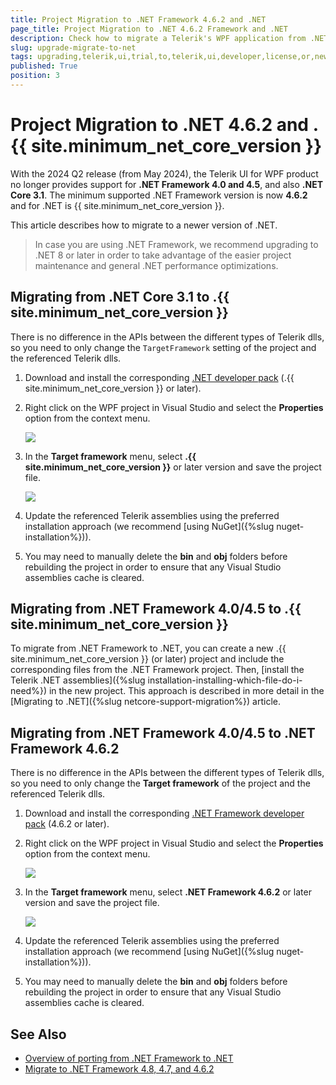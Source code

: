 ```yaml
---
title: Project Migration to .NET Framework 4.6.2 and .NET
page_title: Project Migration to .NET 4.6.2 Framework and .NET
description: Check how to migrate a Telerik's WPF application from .NET 4.0 or 4.5, or from .NET Core 3.1 to .NET 4.6.2 and .NET 8.
slug: upgrade-migrate-to-net
tags: upgrading,telerik,ui,trial,to,telerik,ui,developer,license,or,newer,version,netframework
published: True
position: 3
---
```


# Project Migration to .NET 4.6.2 and .{{ site.minimum_net_core_version }}

With the 2024 Q2 release (from May 2024), the Telerik UI for WPF product no longer provides support for __.NET Framework 4.0 and 4.5__, and also __.NET Core 3.1__. The minimum supported .NET Framework version is now __4.6.2__ and for .NET is {{ site.minimum_net_core_version }}.

This article describes how to migrate to a newer version of .NET.

> In case you are using .NET Framework, we recommend upgrading to .NET 8 or later in order to take advantage of the easier project maintenance and general .NET performance optimizations.

## Migrating from .NET Core 3.1 to .{{ site.minimum_net_core_version }}

There is no difference in the APIs between the different types of Telerik dlls, so you need to only change the `TargetFramework` setting of the project and the referenced Telerik dlls.

1. Download and install the corresponding [.NET developer pack](https://dotnet.microsoft.com/en-us/download/dotnet/8.0) (.{{ site.minimum_net_core_version }} or later).	
	
2. Right click on the WPF project in Visual Studio and select the __Properties__ option from the context menu.

	![](images/upgrade-migrate-to-net-2.png)
	
3. In the __Target framework__ menu, select __.{{ site.minimum_net_core_version }}__ or later version and save the project file.

	![](images/upgrade-migrate-to-net-3.png)
	
4. Update the referenced Telerik assemblies using the preferred installation approach (we recommend [using NuGet]({%slug nuget-installation%})).

5. You may need to manually delete the __bin__ and __obj__ folders before rebuilding the project in order to ensure that any Visual Studio assemblies cache is cleared.

## Migrating from .NET Framework 4.0/4.5 to .{{ site.minimum_net_core_version }}

To migrate from .NET Framework to .NET, you can create a new .{{ site.minimum_net_core_version }} (or later) project and include the corresponding files from the .NET Framework project. Then, [install the Telerik .NET assemblies]({%slug installation-installing-which-file-do-i-need%}) in the new project. This approach is described in more detail in the [Migrating to .NET]({%slug netcore-support-migration%}) article.

## Migrating from .NET Framework 4.0/4.5 to .NET Framework 4.6.2

There is no difference in the APIs between the different types of Telerik dlls, so you need to only change the __Target framework__ of the project and the referenced Telerik dlls.

1. Download and install the corresponding [.NET Framework developer pack](https://dotnet.microsoft.com/en-us/download/dotnet-framework/net462) (4.6.2 or later).	
	
2. Right click on the WPF project in Visual Studio and select the __Properties__ option from the context menu.

	![](images/upgrade-migrate-to-net-0.png)
	
3. In the __Target framework__ menu, select __.NET Framework 4.6.2__ or later version and save the project file.

	![](images/upgrade-migrate-to-net-1.png)
	
4. Update the referenced Telerik assemblies using the preferred installation approach (we recommend [using NuGet]({%slug nuget-installation%})).

5. You may need to manually delete the __bin__ and __obj__ folders before rebuilding the project in order to ensure that any Visual Studio assemblies cache is cleared.

## See Also  
* [Overview of porting from .NET Framework to .NET](https://learn.microsoft.com/en-us/dotnet/core/porting/)
* [Migrate to .NET Framework 4.8, 4.7, and 4.6.2](https://learn.microsoft.com/en-us/dotnet/framework/migration-guide/)
